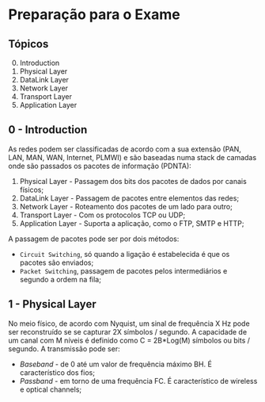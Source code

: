 # Preparação para o Exame

## Tópicos

0. Introduction
1. Physical Layer
2. DataLink Layer
3. Network Layer
4. Transport Layer
5. Application Layer

## 0 - Introduction

As redes podem ser classificadas de acordo com a sua extensão (PAN, LAN, MAN, WAN, Internet, PLMWI) e são baseadas numa stack de camadas onde são passados os pacotes de informação (PDNTA):

1. Physical Layer - Passagem dos bits dos pacotes de dados por canais físicos;
2. DataLink Layer - Passagem de pacotes entre elementos das redes;
3. Network Layer - Roteamento dos pacotes de um lado para outro;
4. Transport Layer - Com os protocolos TCP ou UDP;
5. Application Layer - Suporta a aplicação, como o FTP, SMTP e HTTP;

A passagem de pacotes pode ser por dois métodos:

- `Circuit Switching`, só quando a ligação é estabelecida é que os pacotes são enviados;
- `Packet Switching`, passagem de pacotes pelos intermediários e segundo a ordem na fila;

## 1 - Physical Layer

No meio físico, de acordo com Nyquist, um sinal de frequência X Hz pode ser reconstruído se se capturar 2X símbolos / segundo. A capacidade de um canal com M níveis é definido como C = 2B*Log(M) símbolos ou bits / segundo. A transmissão pode ser:

- *Baseband* - de 0 até um valor de frequência máximo BH. É característico dos fios;
- *Passband* - em torno de uma frequência FC. É característico de wireless e optical channels;

